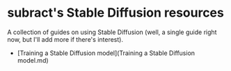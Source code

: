 # subract's Stable Diffusion resources

A collection of guides on using Stable Diffusion (well, a single guide right now, but I'll add more if there's interest).

- [Training a Stable Diffusion model](Training a Stable Diffusion model.md)
